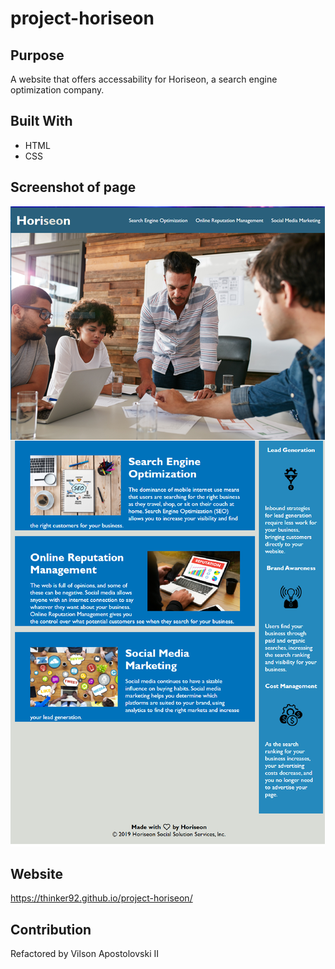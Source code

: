 # project-horiseon

## Purpose

A website that offers accessability for Horiseon, a search engine optimization company.

## Built With

- HTML
- CSS

## Screenshot of page

![Getting Started](Horiseon-screenshot.png)

## Website

https://thinker92.github.io/project-horiseon/

## Contribution

Refactored by Vilson Apostolovski II
